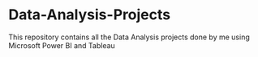 # Data-Analysis-Projects
This repository contains all the Data Analysis projects done by me using Microsoft Power BI and Tableau

